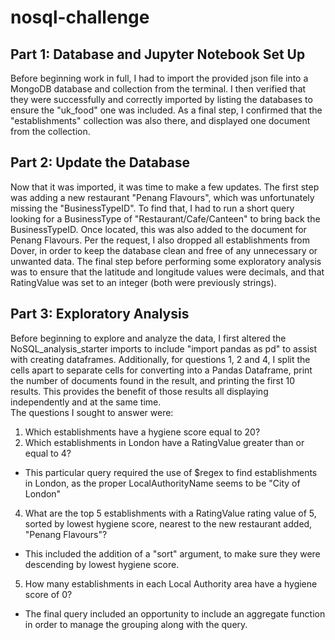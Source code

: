 # nosql-challenge

## Part 1: Database and Jupyter Notebook Set Up
Before beginning work in full, I had to import the provided json file into a MongoDB database and collection from the terminal. I then verified that they were successfully and correctly imported by listing the databases to ensure the "uk_food" one was included. As a final step, I confirmed that the "establishments" collection was also there, and displayed one document from the collection.
## Part 2: Update the Database
Now that it was imported, it was time to make a few updates. The first step was adding a new restaurant "Penang Flavours", which was unfortunately missing the "BusinessTypeID". To find that, I had to run a short query looking for a BusinessType of "Restaurant/Cafe/Canteen" to bring back the BusinessTypeID. Once located, this was also added to the document for Penang Flavours. Per the request, I also dropped all establishments from Dover, in order to keep the database clean and free of any unnecessary or unwanted data. The final step before performing some exploratory analysis was to ensure that the latitude and longitude values were decimals, and that RatingValue was set to an integer (both were previously strings).
## Part 3: Exploratory Analysis
Before beginning to explore and analyze the data, I first altered the NoSQL_analysis_starter imports to include "import pandas as pd" to assist with creating dataframes. Additionally, for questions 1, 2 and 4, I split the cells apart to separate cells for converting into a Pandas Dataframe, print the number of documents found in the result, and printing the first 10 results. This provides the benefit of those results all displaying independently and at the same time.  
The questions I sought to answer were:  
1. Which establishments have a hygiene score equal to 20?
2. Which establishments in London have a RatingValue greater than or equal to 4?  
  * This particular query required the use of $regex to find establishments in London, as the proper LocalAuthorityName seems to be "City of London"
4. What are the top 5 establishments with a RatingValue rating value of 5, sorted by lowest hygiene score, nearest to the new restaurant added, "Penang Flavours"?
  * This included the addition of a "sort" argument, to make sure they were descending by lowest hygiene score.
5. How many establishments in each Local Authority area have a hygiene score of 0?
  * The final query included an opportunity to include an aggregate function in order to manage the grouping along with the query.

